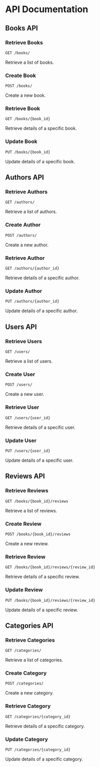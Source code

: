 
# API Documentation

## Books API

### Retrieve Books
```
GET /books/
```
Retrieve a list of books.

### Create Book
```
POST /books/
```
Create a new book.

### Retrieve Book
```
GET /books/{book_id}
```
Retrieve details of a specific book.

### Update Book
```
PUT /books/{book_id}
```
Update details of a specific book.

## Authors API

### Retrieve Authors
```
GET /authors/
```
Retrieve a list of authors.

### Create Author
```
POST /authors/
```
Create a new author.

### Retrieve Author
```
GET /authors/{author_id}
```
Retrieve details of a specific author.

### Update Author
```
PUT /authors/{author_id}
```
Update details of a specific author.

## Users API

### Retrieve Users
```
GET /users/
```
Retrieve a list of users.

### Create User
```
POST /users/
```
Create a new user.

### Retrieve User
```
GET /users/{user_id}
```
Retrieve details of a specific user.

### Update User
```
PUT /users/{user_id}
```
Update details of a specific user.

## Reviews API

### Retrieve Reviews
```
GET /books/{book_id}/reviews
```
Retrieve a list of reviews.

### Create Review
```
POST /books/{book_id}/reviews
```
Create a new review.

### Retrieve Review
```
GET /books/{book_id}/reviews/{review_id}
```
Retrieve details of a specific review.

### Update Review
```
PUT /books/{book_id}/reviews/{review_id}
```
Update details of a specific review.

## Categories API

### Retrieve Categories
```
GET /categories/
```
Retrieve a list of categories.

### Create Category
```
POST /categories/
```
Create a new category.

### Retrieve Category
```
GET /categories/{category_id}
```
Retrieve details of a specific category.

### Update Category
```
PUT /categories/{category_id}
```
Update details of a specific category.
```
